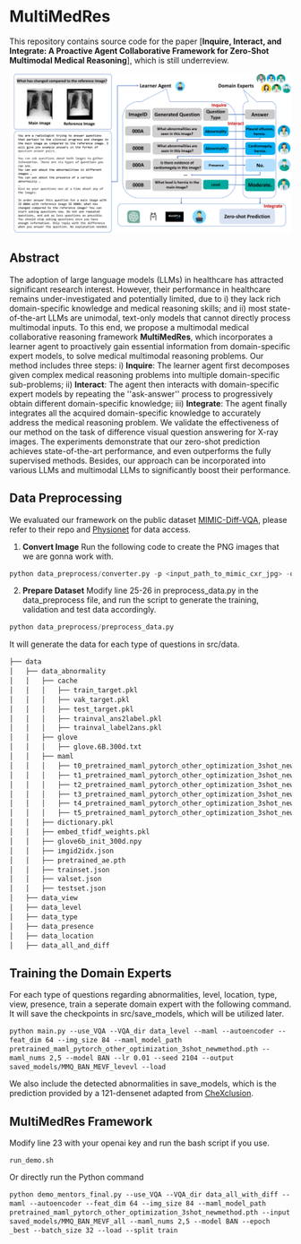 # MultiMedRes  
  
This repository contains source code for the paper [**Inquire, Interact, and Integrate: A Proactive Agent Collaborative Framework for Zero-Shot Multimodal Medical Reasoning**], which is still underreview.  

![MMR](./figures/figure_MMR.png)
  
## Abstract  
  
The adoption of large language models (LLMs) in healthcare has attracted significant research interest. However, their performance in healthcare remains under-investigated and potentially limited, due to i) they lack rich domain-specific knowledge and medical reasoning skills; and ii) most state-of-the-art LLMs are unimodal, text-only models that cannot directly process multimodal inputs. To this end, we propose a multimodal medical collaborative reasoning framework **MultiMedRes**, which incorporates a learner agent to proactively gain essential information from domain-specific expert models, to solve medical multimodal reasoning problems. Our method includes three steps: i) **Inquire**: The learner agent first decomposes given complex medical reasoning problems into multiple domain-specific sub-problems; ii) **Interact**: The agent then interacts with domain-specific expert models by repeating the ''ask-answer'' process to progressively obtain different domain-specific knowledge; iii) **Integrate**: The agent finally integrates all the acquired domain-specific knowledge to accurately address the medical reasoning problem. We validate the effectiveness of our method on the task of difference visual question answering for X-ray images. The experiments demonstrate that our zero-shot prediction achieves state-of-the-art performance, and even outperforms the fully supervised methods. Besides, our approach can be incorporated into various LLMs and multimodal LLMs to significantly boost their performance.  
  
  
## Data Preprocessing  
  
We evaluated our framework on the public dataset [MIMIC-Diff-VQA](https://github.com/Holipori/MIMIC-Diff-VQA/tree/main), please refer to their repo and [Physionet](https://physionet.org/content/medical-diff-vqa/1.0.0/) for data access.  

1. **Convert Image** Run the following code to create the PNG images that we are gonna work with.
```python
python data_preprocess/converter.py -p <input_path_to_mimic_cxr_jpg> -o <output_path_to_mimic_cxr_png>
```

2. **Prepare Dataset** Modify line 25-26 in preprocess_data.py in the data_preprocess file, and run the script to generate the training, validation and test data accordingly.
```python
python data_preprocess/preprocess_data.py
```
It will generate the data for each type of questions in src/data.
```bash
├── data
│   ├── data_abnormality
│   │   ├── cache
│   │   │   ├── train_target.pkl
│   │   │   ├── vak_target.pkl
│   │   │   ├── test_target.pkl
│   │   │   ├── trainval_ans2label.pkl
│   │   │   ├── trainval_label2ans.pkl
│   │   ├── glove
│   │   │   ├── glove.6B.300d.txt
│   │   ├── maml
│   │   │   ├── t0_pretrained_maml_pytorch_other_optimization_3shot_newmethod.pth
│   │   │   ├── t1_pretrained_maml_pytorch_other_optimization_3shot_newmethod.pth
│   │   │   ├── t2_pretrained_maml_pytorch_other_optimization_3shot_newmethod.pth
│   │   │   ├── t3_pretrained_maml_pytorch_other_optimization_3shot_newmethod.pth
│   │   │   ├── t4_pretrained_maml_pytorch_other_optimization_3shot_newmethod.pth
│   │   │   ├── t5_pretrained_maml_pytorch_other_optimization_3shot_newmethod.pth
│   │   ├── dictionary.pkl
│   │   ├── embed_tfidf_weights.pkl
│   │   ├── glove6b_init_300d.npy
│   │   ├── imgid2idx.json
│   │   ├── pretrained_ae.pth
│   │   ├── trainset.json
│   │   ├── valset.json
│   │   ├── testset.json
│   ├── data_view
│   ├── data_level
│   ├── data_type
│   ├── data_presence
│   ├── data_location
│   ├── data_all_and_diff
```
  
## Training the Domain Experts  
For each type of questions regarding abnormalities, level, location, type, view, presence, train a seperate domain expert with the following command. It will save the checkpoints in src/save_models, which will be utilized later.
 
```
python main.py --use_VQA --VQA_dir data_level --maml --autoencoder --feat_dim 64 --img_size 84 --maml_model_path pretrained_maml_pytorch_other_optimization_3shot_newmethod.pth --maml_nums 2,5 --model BAN --lr 0.01 --seed 2104 --output saved_models/MMQ_BAN_MEVF_levevl --load
```
We also include the detected abnormalities in save_models, which is the prediction provided by a 121-densenet adapted from [CheXclusion](https://github.com/LalehSeyyed/CheXclusion/tree/main).
  
##   MultiMedRes  Framework
  
Modify line 23 with your openai key and run the bash script if you use.
```
run_demo.sh
```
Or directly run the Python command
```
python demo_mentors_final.py --use_VQA --VQA_dir data_all_with_diff --maml --autoencoder --feat_dim 64 --img_size 84 --maml_model_path pretrained_maml_pytorch_other_optimization_3shot_newmethod.pth --input saved_models/MMQ_BAN_MEVF_all --maml_nums 2,5 --model BAN --epoch _best --batch_size 32 --load --split train
```